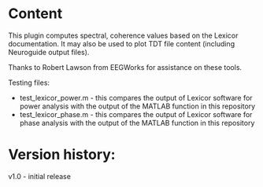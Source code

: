 # Content

This plugin computes spectral, coherence values based on the Lexicor documentation. It may also be used to plot TDT file content (including Neuroguide output files).

Thanks to Robert Lawson from EEGWorks for assistance on these tools.

Testing files:
- test_lexicor_power.m - this compares the output of Lexicor software for power analysis with the output of the MATLAB function in this repository
- test_lexicor_phase.m - this compares the output of Lexicor software for phase analysis with the output of the MATLAB function in this repository

# Version history:

v1.0 - initial release 
